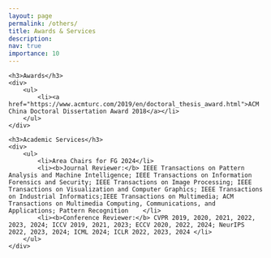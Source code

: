 ```yaml
---
layout: page
permalink: /others/
title: Awards & Services
description: 
nav: true
importance: 10
---
```

<div>

    <h3>Awards</h3>
	<div>
        <ul>
            <li><a href="https://www.acmturc.com/2019/en/doctoral_thesis_award.html">ACM China Doctoral Dissertation Award 2018</a></li>
        </ul>    
	</div>

    <h3>Academic Services</h3>
    <div>
        <ul>
            <li>Area Chairs for FG 2024</li>
            <li><b>Journal Reviewer:</b> IEEE Transactions on Pattern Analysis and Machine Intelligence; IEEE Transactions on Information Forensics and Security; IEEE Transactions on Image Processing; IEEE Transactions on Visualization and Computer Graphics; IEEE Transactions on Industrial Informatics;IEEE Transactions on Multimedia; ACM Transactions on Multimedia Computing, Communications, and Applications; Pattern Recognition    </li>
            <li><b>Conference Reviewer:</b> CVPR 2019, 2020, 2021, 2022, 2023, 2024; ICCV 2019, 2021, 2023; ECCV 2020, 2022, 2024; NeurIPS 2022, 2023, 2024; ICML 2024; ICLR 2022, 2023, 2024 </li>
        </ul>    
    </div>


</div>
